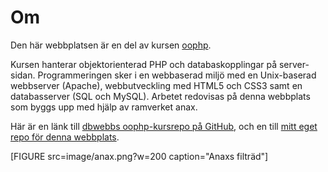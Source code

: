 ---
...
Om
=========================

Den här webbplatsen är en del av kursen [oophp](https://dbwebb.se/kurser/oophp).

Kursen hanterar objektorienterad PHP och databaskopplingar på server-sidan. Programmeringen sker i en webbaserad miljö med en Unix-baserad webbserver (Apache), webbutveckling med HTML5 och CSS3 samt en databasserver (SQL och MySQL). Arbetet redovisas på denna webbplats som byggs upp med hjälp av ramverket anax.

Här är en länk till [dbwebbs oophp-kursrepo på GitHub](https://github.com/dbwebb-se/oophp),
och en till [mitt eget repo för denna webbplats](https://github.com/peal17/oophp-v4).

[FIGURE src=image/anax.png?w=200 caption="Anaxs filträd"]
